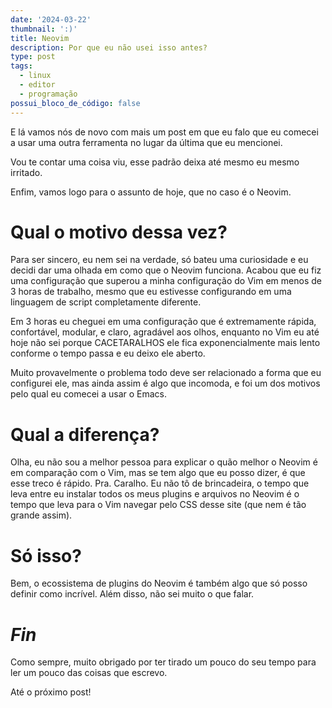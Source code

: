 ```yaml
---
date: '2024-03-22'
thumbnail: ':)'
title: Neovim
description: Por que eu não usei isso antes?
type: post
tags:
  - linux
  - editor
  - programação
possui_bloco_de_código: false
---
```

E lá vamos nós de novo com mais um post em que eu falo que eu comecei a usar
uma outra ferramenta no lugar da última que eu mencionei.

Vou te contar uma coisa viu, esse padrão deixa até mesmo eu mesmo irritado.

Enfim, vamos logo para o assunto de hoje, que no caso é o Neovim.

# Qual o motivo dessa vez?

Para ser sincero, eu nem sei na verdade, só bateu uma curiosidade e eu decidi
dar uma olhada em como que o Neovim funciona. Acabou que eu fiz uma
configuração que superou a minha configuração do Vim em menos de 3 horas de
trabalho, mesmo que eu estivesse configurando em uma linguagem de script
completamente diferente.

Em 3 horas eu cheguei em uma configuração que é extremamente rápida, confortável,
modular, e claro, agradável aos olhos, enquanto no Vim eu até hoje não sei
porque CACETARALHOS ele fica exponencialmente mais lento conforme o tempo passa
e eu deixo ele aberto.

Muito provavelmente o problema todo deve ser relacionado a forma
que eu configurei ele, mas ainda assim é algo que incomoda, e foi um dos
motivos pelo qual eu comecei a usar o Emacs.

# Qual a diferença?

Olha, eu não sou a melhor pessoa para explicar o quão melhor o Neovim é em
comparação com o Vim, mas se tem algo que eu posso dizer, é que esse treco é
rápido. Pra. Caralho. Eu não tô de brincadeira, o tempo que leva entre eu
instalar todos os meus plugins e arquivos no Neovim é o tempo que leva para o
Vim navegar pelo CSS desse site (que nem é tão grande assim).

# Só isso?

Bem, o ecossistema de plugins do Neovim é também algo que só
posso definir como incrível. Além disso, não sei muito o que falar.

# _Fin_

Como sempre, muito obrigado por ter tirado um pouco do seu tempo para ler um
pouco das coisas que escrevo.

Até o próximo post!
